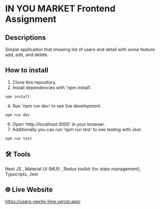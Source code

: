 # IN YOU MARKET Frontend Assignment

## Descriptions
Simple application that showing list of users and detail with some feature add, edit, and delete.

## How to install
1. Clone this repository.
2. Install dependencies with 'npm install'.
```
npm install
```
4. Run 'npm run dev' to see live development.
```
npm run dev
```
6. Open 'http://localhost:3000' in your browser.
7. Additionally you can run 'npm run test' to see testing with Jest.
```
npm run test
```

## 🛠 Tools

Next JS , 
Material UI (MUI) ,
Redux toolkit (for state management),
Typscripts,
Jest

## 🌐 Live Website
https://users-nextjs-lime.vercel.app/
